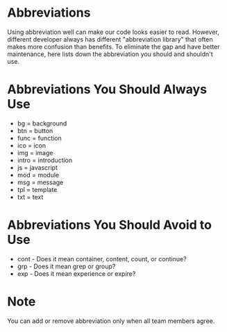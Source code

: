Abbreviations
=============

Using abbreviation well can make our code looks easier to read. However, different developer always has different "abbreviation library" that often makes more confusion than benefits. To eliminate the gap and have better maintenance, here lists down the abbreviation you should and shouldn't use. 

# Abbreviations You Should Always Use

* bg = background
* btn = button
* func = function
* ico = icon
* img = image
* intro = introduction
* js = javascript
* mod = module
* msg = message
* tpl = template	
* txt = text

# Abbreviations You Should Avoid to Use

* cont - Does it mean container, content, count, or continue?
* grp - Does it mean grep or group?
* exp - Does it mean experience or expire?

# Note

You can add or remove abbreviation only when all team members agree.
